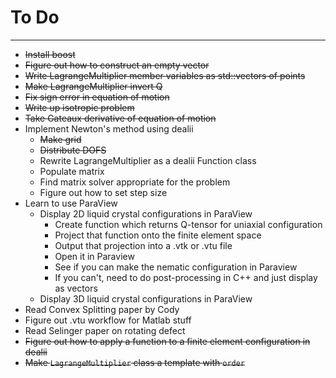 # To Do
----------------
* ~~Install boost~~
* ~~Figure out how to construct an empty vector~~
* ~~Write LagrangeMultiplier member variables as std::vectors of points~~
* ~~Make LagrangeMultiplier invert Q~~
* ~~Fix sign error in equation of motion~~
* ~~Write up isotropic problem~~
* ~~Take Gateaux derivative of equation of motion~~
* Implement Newton's method using dealii
  - ~~Make grid~~
  - ~~Distribute DOFS~~
  - Rewrite LagrangeMultiplier as a dealii Function class
  - Populate matrix
  - Find matrix solver appropriate for the problem
  - Figure out how to set step size
* Learn to use ParaView
  - Display 2D liquid crystal configurations in ParaView
    - Create function which returns Q-tensor for uniaxial configuration
    - Project that function onto the finite element space
    - Output that projection into a .vtk or .vtu file
    - Open it in Paraview
    - See if you can make the nematic configuration in Paraview
    - If you can't, need to do post-processing in C++ and just display as vectors
  - Display 3D liquid crystal configurations in ParaView
* Read Convex Splitting paper by Cody
* Figure out .vtu workflow for Matlab stuff
* Read Selinger paper on rotating defect
* ~~Figure out how to apply a function to a finite element configuration in dealii~~
* ~~Make `LagrangeMultiplier` class a template with `order`~~
